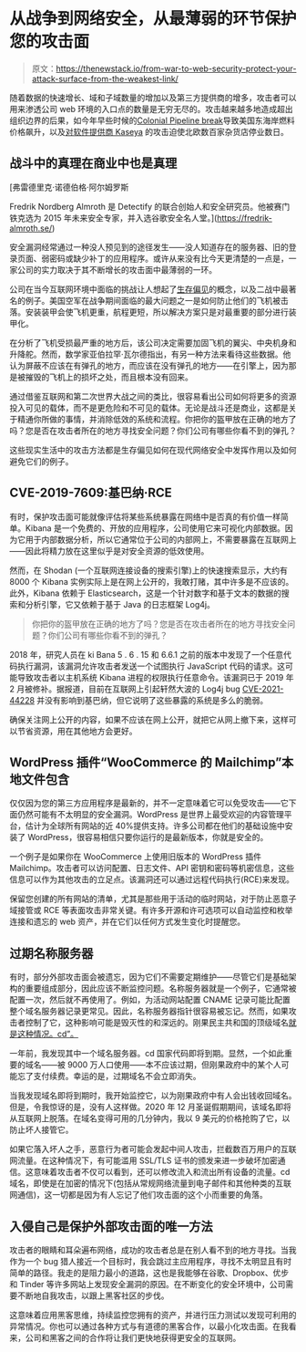 # 从战争到网络安全，从最薄弱的环节保护您的攻击面

> 原文：<https://thenewstack.io/from-war-to-web-security-protect-your-attack-surface-from-the-weakest-link/>

随着数据的快速增长、域和子域数量的增加以及第三方提供商的增多，攻击者可以用来渗透公司 web 环境的入口点的数量是无穷无尽的。攻击越来越多地造成超出组织边界的后果，如今年早些时候的[Colonial Pipeline break](https://www.bloomberg.com/news/articles/2021-06-04/hackers-breached-colonial-pipeline-using-compromised-password)导致美国东海岸燃料价格飙升，以及[对软件提供商 Kaseya](https://helpdesk.kaseya.com/hc/en-gb/articles/4403440684689-Important-Notice-August-4th-2021) 的攻击迫使北欧数百家杂货店停业数日。

## 战斗中的真理在商业中也是真理

 [弗雷德里克·诺德伯格·阿尔姆罗斯

Fredrik Nordberg Almroth 是 Detectify 的联合创始人和安全研究员。他被赛门铁克选为 2015 年未来安全专家，并入选谷歌安全名人堂。](https://fredrik-almroth.se/) 

安全漏洞经常通过一种没人预见到的途径发生——没人知道存在的服务器、旧的登录页面、弱密码或缺少补丁的应用程序。或许从来没有比今天更清楚的一点是，一家公司的实力取决于其不断增长的攻击面中最薄弱的一环。

公司在当今互联网环境中面临的挑战让人想起了[生存偏见](https://www.bbc.com/worklife/article/20191001-the-bias-behind-the-worlds-greatest-catastrophes)的概念，以及二战中最著名的例子。美国空军在战争期间面临的最大问题之一是如何防止他们的飞机被击落。安装装甲会使飞机更重，航程更短，所以解决方案只是对最重要的部分进行装甲化。

在分析了飞机受损最严重的地方后，该公司决定需要加固飞机的翼尖、中央机身和升降舵。然而，数学家亚伯拉罕·瓦尔德指出，有另一种方法来看待这些数据。他认为屏蔽不应该在有弹孔的地方，而应该在没有弹孔的地方——在引擎上，因为那是被摧毁的飞机上的损坏之处，而且根本没有回来。

通过借鉴互联网和第二次世界大战之间的类比，很容易看出公司如何将更多的资源投入可见的载体，而不是更危险和不可见的载体。无论是战斗还是商业，这都是关于精通你所做的事情，并消除低效的系统和流程。你把你的盔甲放在正确的地方了吗？您是否在攻击者所在的地方寻找安全问题？你们公司有哪些你看不到的弹孔？

这些现实生活中的攻击方法都是生存偏见如何在现代网络安全中发挥作用以及如何避免它们的例子。

## CVE-2019-7609:基巴纳·RCE

有时，保护攻击面可能就像评估将某些系统暴露在网络中是否真的有价值一样简单。Kibana 是一个免费的、开放的应用程序，公司使用它来可视化内部数据。因为它用于内部数据分析，所以它通常位于公司的内部网上，不需要暴露在互联网上——因此将精力放在这里似乎是对安全资源的低效使用。

然而，在 Shodan (一个互联网连接设备的搜索引擎)上的快速搜索显示，大约有 8000 个 Kibana 实例实际上是在网上公开的，我敢打赌，其中许多是不应该的。此外，Kibana 依赖于 Elasticsearch，这是一个针对数字和基于文本的数据的搜索和分析引擎，它又依赖于基于 Java 的日志框架 Log4j。

> 你把你的盔甲放在正确的地方了吗？您是否在攻击者所在的地方寻找安全问题？你们公司有哪些你看不到的弹孔？

2018 年，研究人员在 ki Bana 5 . 6 . 15 和 6.6.1 之前的版本中发现了一个任意代码执行漏洞，该漏洞允许攻击者发送一个试图执行 JavaScript 代码的请求。这可能导致攻击者以主机系统 Kibana 进程的权限执行任意命令。该漏洞已于 2019 年 2 月被修补。据报道，目前在互联网上引起轩然大波的 Log4j bug [CVE-2021-44228](https://cve.mitre.org/cgi-bin/cvename.cgi?name=CVE-2021-44228) 并没有影响到基巴纳，但它说明了这些暴露的系统是多么的脆弱。

确保关注网上公开的内容，如果不应该在网上公开，就把它从网上撤下来，这样可以节省资源，用在其他地方会更好。

## WordPress 插件“WooCommerce 的 Mailchimp”本地文件包含

仅仅因为您的第三方应用程序是最新的，并不一定意味着它可以免受攻击——它下面仍然可能有不太明显的安全漏洞。WordPress 是世界上最受欢迎的内容管理平台，估计为全球所有网站的近 40%提供支持。许多公司都在他们的基础设施中安装了 WordPress，很容易相信只要你运行的是最新版本，你就是安全的。

一个例子是如果你在 WooCommerce 上使用旧版本的 WordPress 插件 Mailchimp。攻击者可以访问配置、日志文件、API 密钥和密码等机密信息，这些信息可以作为其他攻击的立足点。该漏洞还可以通过远程代码执行(RCE)来发现。

保留您创建的所有网站的清单，尤其是那些用于活动的临时网站，对于防止恶意子域接管或 RCE 等表面攻击非常关键。有许多开源和许可选项可以自动监控和枚举连接和遗忘的 web 资产，并在它们以任何方式发生变化时提醒您。

## 过期名称服务器

有时，部分外部攻击面会被遗忘，因为它们不需要定期维护——尽管它们是基础架构的重要组成部分，因此应该不断监控问题。名称服务器就是一个例子，它通常被配置一次，然后就不再使用了。例如，为活动网站配置 CNAME 记录可能比配置整个域名服务器记录更常见。因此，名称服务器指针很容易被忘记。然而，如果攻击者控制了它，这种影响可能是毁灭性的和深远的。刚果民主共和国的顶级域名[就是这种情况。cd”。](https://labs.detectify.com/2021/01/15/how-i-hijacked-the-top-level-domain-of-a-sovereign-state/)

一年前，我发现其中一个域名服务器。cd 国家代码即将到期。显然，一个如此重要的域名——被 9000 万人口使用——本不应该过期，但刚果政府中的某个人可能忘了支付续费。幸运的是，过期域名不会立即消失。

当我发现域名即将到期时，我开始监控它，以为刚果政府中有人会出钱收回域名。但是，令我惊讶的是，没有人这样做。2020 年 12 月圣诞假期期间，该域名即将从互联网上脱落。在域名变得可用的几分钟内，我以 9 美元的价格抢购了它，以防止坏人接管它。

如果它落入坏人之手，恶意行为者可能会发起中间人攻击，拦截数百万用户的互联网流量。在这种情况下，有可能滥用 SSL/TLS 证书的颁发来进一步破坏加密通信。这意味着攻击者不仅可以看到，还可以修改流入和流出所有设备的流量。cd 域名，即使是在加密的情况下(包括从常规网络流量到电子邮件和其他种类的互联网通信)，这一切都是因为有人忘记了他们攻击面的这个小而重要的角落。

## 入侵自己是保护外部攻击面的唯一方法

攻击者的眼睛和耳朵遍布网络，成功的攻击者总是在别人看不到的地方寻找。当我作为一个 bug 猎人接近一个目标时，我会跳过主应用程序，寻找不太明显且有时简单的路径。我走的是阻力最小的道路，这也是我能够在谷歌、Dropbox、优步和 Tinder 等许多网站上发现安全漏洞的原因。在不断变化的安全环境中，公司需要不断地自我攻击，以跟上黑客社区的步伐。

这意味着应用黑客思维，持续监控您拥有的资产，并进行压力测试以发现可利用的异常情况。你也可以通过各种方式与有道德的黑客合作，以最小化攻击面。在我看来，公司和黑客之间的合作将让我们更快地获得更安全的互联网。

<svg xmlns:xlink="http://www.w3.org/1999/xlink" viewBox="0 0 68 31" version="1.1"><title>Group</title> <desc>Created with Sketch.</desc></svg>